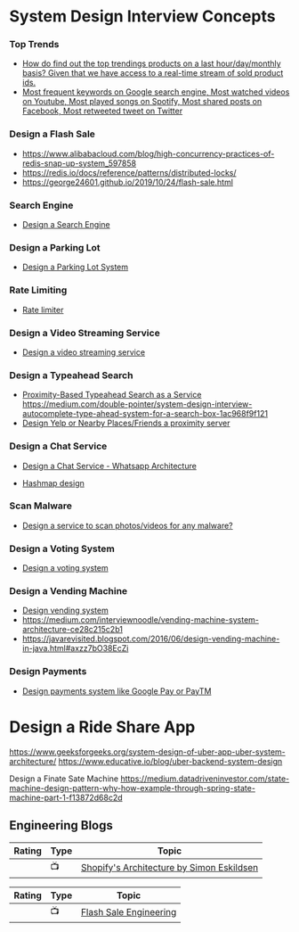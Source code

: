 
# System Design Interview Concepts

### Top Trends
- [How do find out the top trendings products on a last hour/day/monthly basis? Given that we have access to a real-time stream of sold product ids.](https://careercup.com/question?id=5386246879707136)
- [Most frequent keywords on Google search engine, Most watched videos on Youtube, Most played songs on Spotify, Most shared posts on Facebook, Most retweeted tweet on Twitter](https://coblob.com/blogs/Count-Min-Sketch-to-solve-Top-K-or-Frequent-K-Heavy-Hitters-System-Design-problems-5b21ca3eeb7f6fbccd473689)

### Design a Flash Sale
- https://www.alibabacloud.com/blog/high-concurrency-practices-of-redis-snap-up-system_597858
- https://redis.io/docs/reference/patterns/distributed-locks/
- https://george24601.github.io/2019/10/24/flash-sale.html

### Search Engine
- [Design a Search Engine](https://medium.com/double-pointer/system-design-interview-search-engine-edb66b64fd5e)

### Design a Parking Lot
- [Design a Parking Lot System](https://medium.com/double-pointer/system-design-interview-parking-lot-system-ff2c58167651)

### Rate Limiting
- [Rate limiter](https://hechao.li/2018/06/25/Rate-Limiter-Part1/)

### Design a Video Streaming Service
- [Design a video streaming service](https://medium.com/double-pointer/system-design-interview-video-streaming-service-e-g-netflix-or-youtube-design-adc2402e54a1)

### Design a Typeahead Search
- [Proximity-Based Typeahead Search as a Service](https://engblog.nextdoor.com/typeahead-search-at-nextdoor-1875e70c67e8)
https://medium.com/double-pointer/system-design-interview-autocomplete-type-ahead-system-for-a-search-box-1ac968f9f121
- [Design Yelp or Nearby Places/Friends a proximity server](https://codeburst.io/design-a-proximity-server-like-yelp-part-2-d430879203a5)

### Design a Chat Service
- [Design a Chat Service - Whatsapp Architecture](https://www.cometchat.com/blog/whatsapps-architecture-and-system-design)

- [Hashmap design](https://medium.com/interviewnoodle/how-does-hashmap-works-internally-619debad797f)

### Scan Malware
- [Design a service to scan photos/videos for any malware?](https://careercup.com/question?id=5091933672701952)

### Design a Voting System
- [Design a voting system](https://careercup.com/question?id=5630501784649728)

### Design a Vending Machine

- [Design vending system](https://careercup.com/question?id=5768722967429120)
- https://medium.com/interviewnoodle/vending-machine-system-architecture-ce28c215c2b1
- https://javarevisited.blogspot.com/2016/06/design-vending-machine-in-java.html#axzz7bO38EcZi

### Design Payments
- [Design payments system like Google Pay or PayTM](https://careercup.com/page?pid=system-design-interview-questions)


# Design a Ride Share App
https://www.geeksforgeeks.org/system-design-of-uber-app-uber-system-architecture/
https://www.educative.io/blog/uber-backend-system-design


Design a Finate Sate Machine
https://medium.datadriveninvestor.com/state-machine-design-pattern-why-how-example-through-spring-state-machine-part-1-f13872d68c2d


## Engineering Blogs

|Rating|Type|Topic
------------: | ------------- | -------------
||:tv:|[Shopify's Architecture by Simon Eskildsen](https://vieira.pt/posts/goto17-shopify/)

|Rating|Type|Topic
------------: | ------------- | -------------
||:tv:|[Flash Sale Engineering](https://www.usenix.org/conference/srecon16europe/program/presentation/stolarsky)
